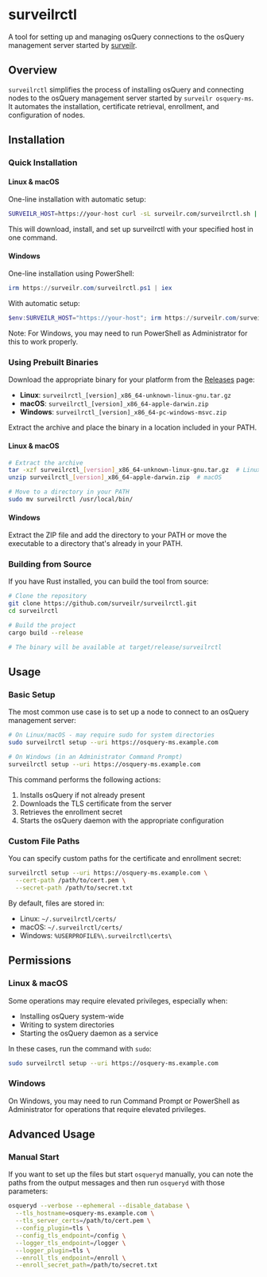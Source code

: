 # surveilrctl

A tool for setting up and managing osQuery connections to the osQuery management server started by [surveilr](www.surveilr.com).

## Overview

`surveilrctl` simplifies the process of installing osQuery and connecting nodes to the osQuery management server started by `surveilr osquery-ms`. It automates the installation, certificate retrieval, enrollment, and configuration of nodes.

## Installation

### Quick Installation

#### Linux & macOS

One-line installation with automatic setup:

```bash
SURVEILR_HOST=https://your-host curl -sL surveilr.com/surveilrctl.sh | bash
```

This will download, install, and set up surveilrctl with your specified host in one command.

#### Windows

One-line installation using PowerShell:

```powershell
irm https://surveilr.com/surveilrctl.ps1 | iex
```

With automatic setup:

```powershell
$env:SURVEILR_HOST="https://your-host"; irm https://surveilr.com/surveilrctl.ps1 | iex
```

Note: For Windows, you may need to run PowerShell as Administrator for this to work properly.

### Using Prebuilt Binaries

Download the appropriate binary for your platform from the [Releases](https://github.com/surveilr/surveilrctl/releases) page:

- **Linux**: `surveilrctl_[version]_x86_64-unknown-linux-gnu.tar.gz`
- **macOS**: `surveilrctl_[version]_x86_64-apple-darwin.zip`
- **Windows**: `surveilrctl_[version]_x86_64-pc-windows-msvc.zip`

Extract the archive and place the binary in a location included in your PATH.

#### Linux & macOS
```bash
# Extract the archive
tar -xzf surveilrctl_[version]_x86_64-unknown-linux-gnu.tar.gz  # Linux
unzip surveilrctl_[version]_x86_64-apple-darwin.zip  # macOS

# Move to a directory in your PATH
sudo mv surveilrctl /usr/local/bin/
```

#### Windows
Extract the ZIP file and add the directory to your PATH or move the executable to a directory that's already in your PATH.

### Building from Source

If you have Rust installed, you can build the tool from source:

```bash
# Clone the repository
git clone https://github.com/surveilr/surveilrctl.git
cd surveilrctl

# Build the project
cargo build --release

# The binary will be available at target/release/surveilrctl
```

## Usage

### Basic Setup

The most common use case is to set up a node to connect to an osQuery management server:

```bash
# On Linux/macOS - may require sudo for system directories
sudo surveilrctl setup --uri https://osquery-ms.example.com

# On Windows (in an Administrator Command Prompt)
surveilrctl setup --uri https://osquery-ms.example.com
```

This command performs the following actions:
1. Installs osQuery if not already present
2. Downloads the TLS certificate from the server
3. Retrieves the enrollment secret
4. Starts the osQuery daemon with the appropriate configuration

### Custom File Paths

You can specify custom paths for the certificate and enrollment secret:

```bash
surveilrctl setup --uri https://osquery-ms.example.com \
  --cert-path /path/to/cert.pem \
  --secret-path /path/to/secret.txt
```

By default, files are stored in:
- Linux: `~/.surveilrctl/certs/`
- macOS: `~/.surveilrctl/certs/`
- Windows: `%USERPROFILE%\.surveilrctl\certs\`

## Permissions

### Linux & macOS

Some operations may require elevated privileges, especially when:
- Installing osQuery system-wide
- Writing to system directories
- Starting the osQuery daemon as a service

In these cases, run the command with `sudo`:

```bash
sudo surveilrctl setup --uri https://osquery-ms.example.com
```

### Windows

On Windows, you may need to run Command Prompt or PowerShell as Administrator for operations that require elevated privileges.

## Advanced Usage

### Manual Start

If you want to set up the files but start `osqueryd` manually, you can note the paths from the output messages and then run `osqueryd` with those parameters:

```bash
osqueryd --verbose --ephemeral --disable_database \
  --tls_hostname=osquery-ms.example.com \
  --tls_server_certs=/path/to/cert.pem \
  --config_plugin=tls \
  --config_tls_endpoint=/config \
  --logger_tls_endpoint=/logger \
  --logger_plugin=tls \
  --enroll_tls_endpoint=/enroll \
  --enroll_secret_path=/path/to/secret.txt
```